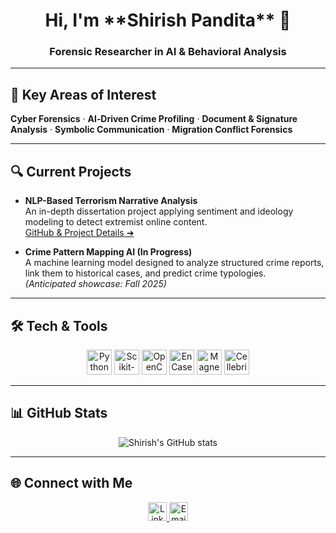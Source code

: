 <div align="center">
  <h1>Hi, I'm **Shirish Pandita** 👋</h1>
  <h3>Forensic Researcher in AI & Behavioral Analysis</h3>
</div>

---

## 🧰 Key Areas of Interest
**Cyber Forensics** · **AI‑Driven Crime Profiling** · **Document & Signature Analysis** · **Symbolic Communication** · **Migration Conflict Forensics**

---

## 🔍 Current Projects

- **NLP-Based Terrorism Narrative Analysis**  
  An in-depth dissertation project applying sentiment and ideology modeling to detect extremist online content.  
  [GitHub & Project Details ➜](https://github.com/shirishpandita/Forensic.SocialMedia.AI.Dissertation)

- **Crime Pattern Mapping AI (In Progress)**  
  A machine learning model designed to analyze structured crime reports, link them to historical cases, and predict crime typologies.  
  *(Anticipated showcase: Fall 2025)*

---

## 🛠️ Tech & Tools

<div align="center">
  <a href="https://www.python.org/"><img src="https://profilinator.rishav.dev/skills-assets/python-original.svg" alt="Python" height="40"/></a>
  <a href="https://scikit-learn.org/"><img src="https://profilinator.rishav.dev/skills-assets/scikit-learn-logo.svg" alt="Scikit-learn" height="40"/></a>
  <a href="https://opencv.org/"><img src="https://profilinator.rishav.dev/skills-assets/opencv-icon.svg" alt="OpenCV" height="40"/></a>
  <a href="https://www.encase.com/"><img src="https://profilinator.rishav.dev/skills-assets/enencion-not-a-logo.svg" alt="EnCase" height="40"/></a>
  <a href="https://magnetforensics.com/"><img src="https://profilinator.rishav.dev/skills-assets/magnet-axiom-original-wordmark.svg" alt="Magnet AXIOM" height="40"/></a>
  <a href="https://www.cellebrite.com/"><img src="https://profilinator.rishav.dev/skills-assets/cellebrite-original.svg" alt="Cellebrite UFED" height="40"/></a>
</div>

---

## 📊 GitHub Stats

<div align="center">
  <img src="https://github-readme-stats.vercel.app/api?username=shirishpandita&show_icons=true&theme=vue-dark" alt="Shirish's GitHub stats" />
</div>

---

## 🌐 Connect with Me

<div align="center">
  <a href="https://www.linkedin.com/in/shirishpandita">
    <img src="https://img.shields.io/badge/LinkedIn-0077B5?style=for-the-badge&logo=linkedin&logoColor=white" alt="LinkedIn" height="30"/>
  </a>
  <a href="mailto:shirishpandita@icloud.com">
    <img src="https://img.shields.io/badge/Email-D14836?style=for-the-badge&logo=gmail&logoColor=white" alt="Email" height="30"/>
  </a>
</div>
